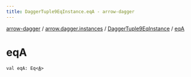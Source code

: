 ```yaml
---
title: DaggerTuple9EqInstance.eqA - arrow-dagger
---
```


[arrow-dagger](../../index.html) / [arrow.dagger.instances](../index.html) / [DaggerTuple9EqInstance](index.html) / [eqA](./eq-a.html)

# eqA

`val eqA: Eq<`[`A`](index.html#A)`>`